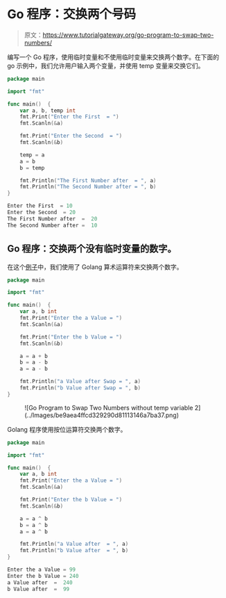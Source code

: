 # Go 程序：交换两个号码

> 原文：<https://www.tutorialgateway.org/go-program-to-swap-two-numbers/>

编写一个 Go 程序，使用临时变量和不使用临时变量来交换两个数字。在下面的 go 示例中，我们允许用户输入两个变量，并使用 temp 变量来交换它们。

```go
package main

import "fmt"

func main()  {
    var a, b, temp int
    fmt.Print("Enter the First  = ")
    fmt.Scanln(&a)

    fmt.Print("Enter the Second  = ")
    fmt.Scanln(&b)

    temp = a
    a = b
    b = temp

    fmt.Println("The First Number after  = ", a)
    fmt.Println("The Second Number after = ", b)
}
```

```go
Enter the First  = 10
Enter the Second  = 20
The First Number after  =  20
The Second Number after =  10
```

## Go 程序：交换两个没有临时变量的数字。

在这个[例子](https://www.tutorialgateway.org/go-programs/)中，我们使用了 Golang 算术运算符来交换两个数字。

```go
package main

import "fmt"

func main()  {
    var a, b int
    fmt.Print("Enter the a Value = ")
    fmt.Scanln(&a)

    fmt.Print("Enter the b Value = ")
    fmt.Scanln(&b)

    a = a + b
    b = a - b
    a = a - b

    fmt.Println("a Value after Swap = ", a)
    fmt.Println("b Value after Swap = ", b)
}
```

<figure class="wp-block-image size-large">![Go Program to Swap Two Numbers without temp variable 2](../Images/be9aea4ffcd329290d81113146a7ba37.png)</figure>

Golang 程序使用按位运算符交换两个数字。

```go
package main

import "fmt"

func main()  {
    var a, b int
    fmt.Print("Enter the a Value = ")
    fmt.Scanln(&a)

    fmt.Print("Enter the b Value = ")
    fmt.Scanln(&b)

    a = a ^ b
    b = a ^ b
    a = a ^ b

    fmt.Println("a Value after  = ", a)
    fmt.Println("b Value after  = ", b)
}
```

```go
Enter the a Value = 99
Enter the b Value = 240
a Value after  =  240
b Value after  =  99
```